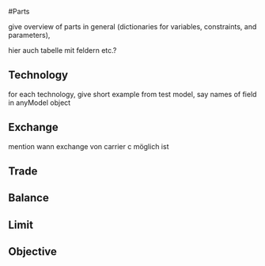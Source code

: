 #Parts

give overview of parts in general (dictionaries for variables, constraints, and parameters),

hier auch tabelle mit feldern etc.?

## Technology
for each technology, give short example from test model, say names of field in anyModel object

## Exchange

mention wann exchange von carrier c möglich ist

## Trade


## Balance


## Limit

## Objective
